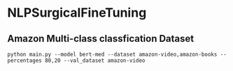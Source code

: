 # NLPSurgicalFineTuning

## Amazon Multi-class classfication Dataset

```
python main.py --model bert-med --dataset amazon-video,amazon-books --percentages 80,20 --val_dataset amazon-video
```
